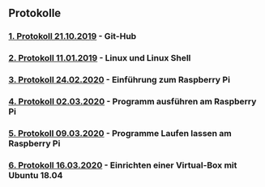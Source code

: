 ## Protokolle

### [1. Protokoll 21.10.2019](https://github.com/HTLMechatronics/m17-3ahme-la1-sx/blob/adamim17/protokolle/protokoll_2019-10-21_adamim17.md) - Git-Hub
### [2. Protokoll 11.01.2019](https://github.com/HTLMechatronics/m17-3ahme-la1-sx/blob/adamim17/protokolle/protokoll_2019-11-11_adamim17.md) - Linux und Linux Shell
### [3. Protokoll 24.02.2020](https://github.com/HTLMechatronics/m17-3ahme-la1-sx/blob/adamim17/protokolle/protokoll_2020-02-24_adamim17.md) - Einführung zum Raspberry Pi
### [4. Protokoll 02.03.2020](https://github.com/HTLMechatronics/m17-3ahme-la1-sx/blob/adamim17/protokolle/protokoll_2020-03-02_adamim17.md) - Programm ausführen am Raspberry Pi
### [5. Protokoll 09.03.2020](https://github.com/HTLMechatronics/m17-3ahme-la1-sx/blob/adamim17/protokolle/protokoll_2020-03-09_adamim17.md) - Programme Laufen lassen am Raspberry Pi
### [6. Protokoll 16.03.2020](https://github.com/HTLMechatronics/m17-3ahme-la1-sx/blob/adamim17/protokolle/protokoll_2020-03-16_adamim17.md) - Einrichten einer Virtual-Box mit Ubuntu 18.04





